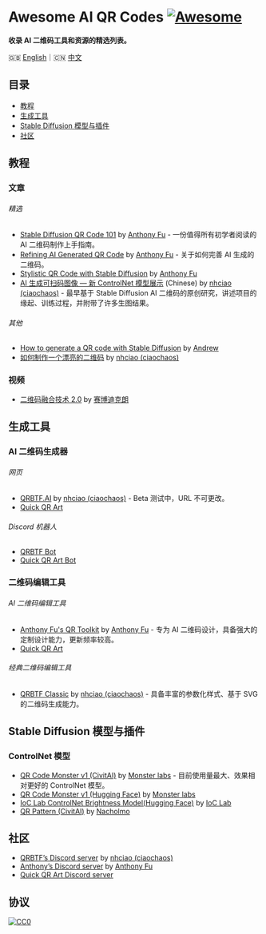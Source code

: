 # Awesome AI QR Codes [![Awesome](https://awesome.re/badge.svg)](https://awesome.re)

**收录 AI 二维码工具和资源的精选列表。**

🇬🇧 [English](README.md)｜🇨🇳 [中文](README-zh.md)

## 目录

- [教程](#教程)
- [生成工具](#生成工具)
- [Stable Diffusion 模型与插件](#stable-diffusion-模型与插件)
- [社区](#社区)

## 教程

### 文章

###### 精选

- [Stable Diffusion QR Code 101](https://antfu.me/posts/ai-qrcode-101) by [Anthony Fu](https://antfu.me/) - 一份值得所有初学者阅读的 AI 二维码制作上手指南。
- [Refining AI Generated QR Code](https://antfu.me/posts/ai-qrcode-refine) by [Anthony Fu](https://antfu.me/) - 关于如何完善 AI 生成的二维码。
- [Stylistic QR Code with Stable Diffusion](https://antfu.me/posts/ai-qrcode) by [Anthony Fu](https://antfu.me/)
- [AI 生成可扫码图像 — 新 ControlNet 模型展示](https://mp.weixin.qq.com/s/i4WR5ULH1ZZYl8Watf3EPw) (Chinese) by [nhciao (ciaochaos)](https://github.com/ciaochaos) - 最早基于 Stable Diffusion AI 二维码的原创研究，讲述项目的缘起、训练过程，并附带了许多生图结果。

###### 其他

- [How to generate a QR code with Stable Diffusion](https://stable-diffusion-art.com/qr-code/) by [Andrew](https://stable-diffusion-art.com/author/andrewon2/)
- [如何制作一个漂亮的二维码](https://mp.weixin.qq.com/s/_Oy9I9FqPXhfwN9IUhf6_g) by [nhciao (ciaochaos)](https://github.com/ciaochaos)

### 视频

- [二维码融合技术 2.0](https://www.bilibili.com/video/BV1zF411R7xg/) by [赛博迪克朗](https://space.bilibili.com/339984)

## 生成工具

### AI 二维码生成器

###### 网页

- [QRBTF.AI](https://qrbtf.com/ai) by [nhciao (ciaochaos)](https://github.com/ciaochaos) - Beta 测试中，URL 不可更改。
- [Quick QR Art](https://beta.quickqr.art/generate)

###### Discord 机器人

- [QRBTF Bot](https://discord.gg/V9CNuqYfte)
- [Quick QR Art Bot](https://top.gg/bot/1117660105962438706)

### 二维码编辑工具

###### AI 二维码编辑工具

- [Anthony Fu's QR Toolkit](https://qrcode.antfu.me/) by [Anthony Fu](https://antfu.me/) - 专为 AI 二维码设计，具备强大的定制设计能力，更新频率较高。
- [Quick QR Art](https://quickqr.art/)

###### 经典二维码编辑工具

- [QRBTF Classic](https://classic.qrbtf.com/) by [nhciao (ciaochaos)](https://github.com/ciaochaos) - 具备丰富的参数化样式、基于 SVG 的二维码生成能力。

## Stable Diffusion 模型与插件

### ControlNet 模型

- [QR Code Monster v1 (CivitAI)](https://civitai.com/models/111006?modelVersionId=119698) by [Monster labs](https://huggingface.co/monster-labs) - 目前使用量最大、效果相对更好的 ControlNet 模型。
- [QR Code Monster v1 (Hugging Face)](https://huggingface.co/monster-labs/control_v1p_sd15_qrcode_monster) by [Monster labs](https://huggingface.co/monster-labs)
- [IoC Lab ControlNet Brightness Model(Hugging Face)](https://huggingface.co/ioclab/ioc-controlnet/tree/main/models) by [IoC Lab](https://huggingface.co/ioclab)
- [QR Pattern (CivitAI)](https://civitai.com/models/90940/controlnet-qr-pattern-qr-codes) by [Nacholmo](https://civitai.com/user/Nacholmo)

## 社区

- [QRBTF’s Discord server](https://discord.gg/V9CNuqYfte) by [nhciao (ciaochaos)](https://github.com/ciaochaos)
- [Anthony’s Discord server](https://chat.antfu.me/) by [Anthony Fu](https://antfu.me/)
- [Quick QR Art Discord server](https://discord.com/invite/quickqrart)

## 协议

[![CC0](http://i.creativecommons.org/p/zero/1.0/88x31.png)](http://creativecommons.org/publicdomain/zero/1.0/)
